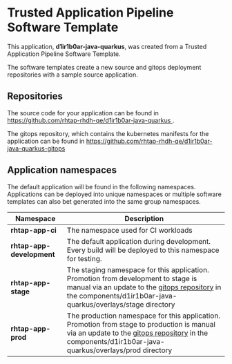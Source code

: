 # Trusted Application Pipeline Software Template

This application, **d1ir1b0ar-java-quarkus**, was created from a Trusted Application Pipeline Software Template.

The software templates create a new source and gitops deployment repositories with a sample source application. 

## Repositories

The source code for your application can be found in [https://github.com/rhtap-rhdh-qe/d1ir1b0ar-java-quarkus ](https://github.com/rhtap-rhdh-qe/d1ir1b0ar-java-quarkus ).
 
The gitops repository, which contains the kubernetes manifests for the application can be found in 
[https://github.com/rhtap-rhdh-qe/d1ir1b0ar-java-quarkus-gitops ](https://github.com/rhtap-rhdh-qe/d1ir1b0ar-java-quarkus-gitops ) 

## Application namespaces 

The default application will be found in the following namespaces. Applications can be deployed into unique namespaces or multiple software templates can also bet generated into the same group namespaces.  

|  Namespace   |  Description   |  
| -------- | -------- |
| **rhtap-app-ci** | The namespace used for CI workloads |
| **rhtap-app-development** | The default application during development. Every build will be deployed to this namespace for testing. |
| **rhtap-app-stage** | The staging namespace for this application. Promotion from development to stage is manual via an update to the [gitops repository](https://github.com/rhtap-rhdh-qe/d1ir1b0ar-java-quarkus-gitops ) in the components/d1ir1b0ar-java-quarkus/overlays/stage directory |
| **rhtap-app-prod** | The production namespace for this application. Promotion from stage to production is manual via an update to the [gitops repository](https://github.com/rhtap-rhdh-qe/d1ir1b0ar-java-quarkus-gitops ) in the components/d1ir1b0ar-java-quarkus/overlays/prod directory |
